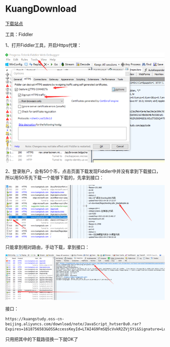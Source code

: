 # KuangDownload


<!--more-->

[下载站点](https://www.kuangstudy.com/app/code)

工具：Fiddler

1、打开Fiddler工具，开启Https代理：

![image-20210418221135798.png](./images/image-20210418221135798.png)

2、登录账户，会有50个币，点击页面下载发现Fiddler中并没有拿到下载接口，所以用50币先下载一个能够下载的，先拿到接口：

![image-20210418221612477.png](./images/image-20210418221612477.png)

只能拿到相对路由，手动下载，拿到接口：

![image-20210418222230983.png](./images/image-20210418222230983.png)

接口：
```
https://kuangstudy.oss-cn-beijing.aliyuncs.com/download/note/JavaScript_hvtser8u0.rar?Expires=1618756583&OSSAccessKeyId=LTAI4G9FmSQ5cVvkR2ZVjSYi&Signature=LuaKA5VVvNrPAYERGfvrwC7%2BeXQ%3D
```
只用把其中的下载路径换一下就OK了

